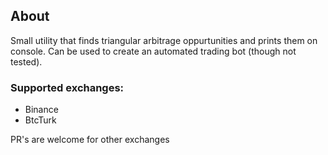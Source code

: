 ## About
Small utility that finds triangular arbitrage oppurtunities and prints them on console. Can be used to create an automated trading bot (though not tested).

### Supported exchanges:
- Binance
- BtcTurk

PR's are welcome for other exchanges
